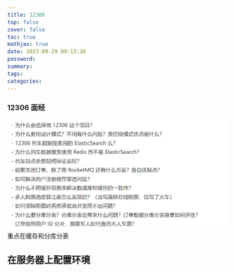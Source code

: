 ```yaml
---
title: 12306
top: false
cover: false
toc: true
mathjax: true
date: 2023-09-29 09:13:38
password:
summary:
tags:
categories:
---
```


### 12306 面经

![Alt text](image-31.png)
重点在缓存和分库分表

## 在服务器上配置环境
